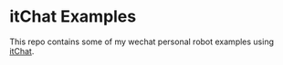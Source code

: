 # itChat Examples

This repo contains some of my wechat personal robot examples using [itChat](https://github.com/littlecodersh/ItChat).
